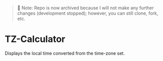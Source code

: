> 📌 Note: Repo is now archived because I will not make any further changes (development stopped); however, you can still clone, fork, etc.

# TZ-Calculator
Displays the local time converted from the time-zone set.
